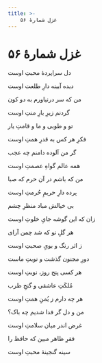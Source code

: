 ```yaml
---
title: >-
    غزل شمارهٔ ۵۶
---
```

# غزل شمارهٔ ۵۶

<div class="b" id="bn1"><div class="m1"><p>دل سراپردهٔ محبتِ اوست</p></div>
<div class="m2"><p>دیده آیینه دارِ طلعت اوست</p></div></div>
<div class="b" id="bn2"><div class="m1"><p>من که سر درنیاورم به دو کون</p></div>
<div class="m2"><p>گردنم زیرِ بارِ منتِ اوست</p></div></div>
<div class="b" id="bn3"><div class="m1"><p>تو و طوبی و ما و قامتِ یار</p></div>
<div class="m2"><p>فکرِ هر کس به قدرِ همتِ اوست</p></div></div>
<div class="b" id="bn4"><div class="m1"><p>گر من آلوده دامنم چه عجب</p></div>
<div class="m2"><p>همه عالم گواهِ عصمتِ اوست</p></div></div>
<div class="b" id="bn5"><div class="m1"><p>من که باشم در آن حرم که صبا</p></div>
<div class="m2"><p>پرده دارِ حریمِ حُرمتِ اوست</p></div></div>
<div class="b" id="bn6"><div class="m1"><p>بی خیالش مباد منظرِ چشم</p></div>
<div class="m2"><p>زان که این گوشه جایِ خلوتِ اوست</p></div></div>
<div class="b" id="bn7"><div class="m1"><p>هر گلِ نو که شد چمن آرای</p></div>
<div class="m2"><p>ز اثر رنگ و بویِ صحبتِ اوست</p></div></div>
<div class="b" id="bn8"><div class="m1"><p>دورِ مجنون گذشت و نوبتِ ماست</p></div>
<div class="m2"><p>هر کسی پنج روز، نوبتِ اوست</p></div></div>
<div class="b" id="bn9"><div class="m1"><p>مُلکَتِ عاشقی و گنجِ طرب</p></div>
<div class="m2"><p>هر چه دارم ز یُمنِ همتِ اوست</p></div></div>
<div class="b" id="bn10"><div class="m1"><p>من و دل گر فدا شدیم چه باک؟</p></div>
<div class="m2"><p>غرض اندر میان سلامتِ اوست</p></div></div>
<div class="b" id="bn11"><div class="m1"><p>فقرِ ظاهر مبین که حافظ را</p></div>
<div class="m2"><p>سینه گنجینهٔ محبتِ اوست</p></div></div>
